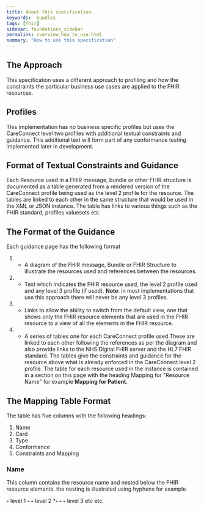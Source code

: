 ```yaml
---
title: About this specification.
keywords:  bundles
tags: [fhir]
sidebar: foundations_sidebar
permalink: overview_how_to_use.html
summary: "How to use this specification"
---
```


## The Approach ##

This specification uses a different approach to profiling and how the constraints the particular business use cases are applied to the FHIR resources. 

## Profiles ##
This implementation has no business specific profiles but uses the CareConnect level two profiles with additional textual constraints and guidance. This additional text will form part of any conformance testing implemented later in development. 

## Format of Textual Constraints and Guidance ##       

Each Resource used in a FHIR message, bundle or other FHIR structure is documented as a table generated from a rendered version of the CareConnect profile being used as the level 2 profile for the resource. The tables are linked to each other in the same structure that would be used in the XML or JSON instance. The table has links to various things such as the FHIR standard, profiles valuesets etc.

## The Format of the Guidance ##

Each guidance page has the following format

1. - A diagram of the FHIR message, Bundle or FHIR Structure to illustrate the resources used and references between the resources.
2. - Text which indicates the FHIR resource used, the level 2 profile used and any level 3 profile (if used). **Note**: in most implementations that use this approach there will never be any level 3 profiles.
3. - Links to allow the ability to switch from the default view, one that shows only the FHIR resource elements that are used in the FHIR resource to a view of all the elements in the FHIR resource. 
4. - A series of tables one for each CareConnect profile used.These are linked to each other following the references as per the diagram and also provide links to the NHS Digital FHIR server and the HL7 FHIR standard. The tables give the constraints and guidance for the resource above what is already enforced in the CareConnect level 2 profile. The table for each resource used in the instance is contained in a section on this page with the heading Mapping for "Resource Name" for example **Mapping for Patient**.

## The Mapping Table Format ##
The table has five columns with the following headings:
1. Name
2. Card
3. Type
4. Conformance
5. Constraints and Mapping

### Name ###
This column contains the resource name and nested below the FHIR resource elements. the nesting is illustrated using hyphens for example

**-** level 1
**- -** level 2
***- - -** level 3 etc etc
